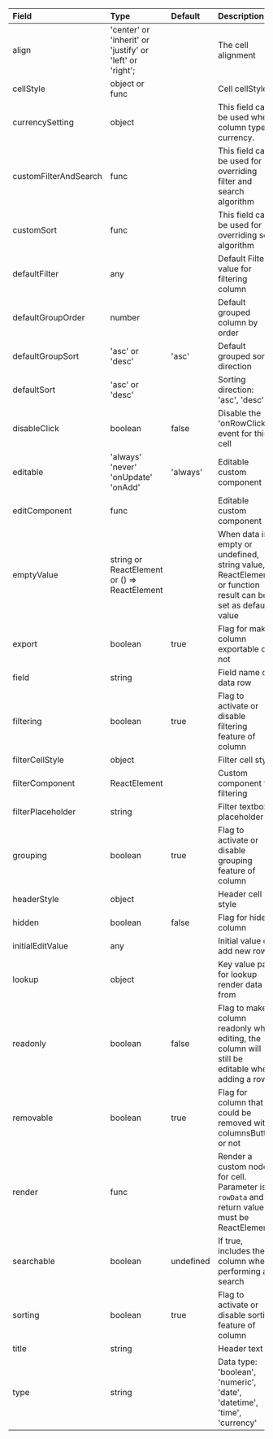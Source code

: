 | Field                   | Type                                         | Default   | Description                                                                                                   |
|:------------------------|:---------------------------------------------|:----------|:--------------------------------------------------------------------------------------------------------------|
| align               |  'center' or 'inherit' or 'justify' or 'left' or 'right';                               |           | The cell alignment          
| cellStyle               | object or func                               |           | Cell cellStyle                                                                                                |
| currencySetting         | object                                       |           | This field can be used when column type is currency.                                                          |
| customFilterAndSearch   | func                                         |           | This field can be used for overriding filter and search algorithm                                             |
| customSort              | func                                         |           | This field can be used for overriding sort algorithm                                                          |
| defaultFilter           | any                                          |           | Default Filter value for filtering column                                                                     |
| defaultGroupOrder       | number                                       |           | Default grouped column by order                                                                               |
| defaultGroupSort        | 'asc' or 'desc'                              | 'asc'     | Default grouped sort direction                                                                                |
| defaultSort             | 'asc' or 'desc'                              |           | Sorting direction: 'asc', 'desc'                                                                              |
| disableClick            | boolean                                      | false     | Disable the 'onRowClick' event for this cell                                                                  |
| editable                | 'always' 'never' 'onUpdate' 'onAdd'          | 'always'  | Editable custom component                                                                                     |
| editComponent           | func                                 |           | Editable custom component                                                                                     |
| emptyValue              | string or ReactElement or () => ReactElement |           | When data is empty or undefined, string value, ReactElement or function result can be set as default value    |
| export                  | boolean                                      | true      | Flag for make column exportable or not                                                                        |
| field                   | string                                       |           | Field name of data row                                                                                        |
| filtering               | boolean                                      | true      | Flag to activate or disable filtering feature of column                                                       |
| filterCellStyle         | object                                       |           | Filter cell style                                                                                             |
| filterComponent         | ReactElement                                 |           | Custom component for filtering                                                                                |
| filterPlaceholder       | string                                       |           | Filter textbox placeholder                                                                                    |
| grouping                | boolean                                      | true      | Flag to activate or disable grouping feature of column                                                        | 
| headerStyle             | object                                       |           | Header cell style                                                                                             |
| hidden                  | boolean                                      | false     | Flag for hide column                                                                                          |
| initialEditValue        | any                                          |           | Initial value on add new row                                                                                  |
| lookup                  | object                                       |           | Key value pair for lookup render data from                                                                    |
| readonly                | boolean                                      | false     | Flag to make column readonly when editing, the column will still be editable when adding a row                |
| removable               | boolean                                      | true      | Flag for column that could be removed with columnsButton or not                                               |
| render                  | func                                         |           | Render a custom node for cell. Parameter is `rowData` and return value must be ReactElement                   |
| searchable              | boolean                                      | undefined | If true, includes the column when performing a search                                                         |
| sorting                 | boolean                                      | true      | Flag to activate or disable sorting feature of column                                                         |
| title                   | string                                       |           | Header text                                                                                                   |
| type                    | string                                       |           | Data type: 'boolean', 'numeric', 'date', 'datetime', 'time', 'currency'                                       |
